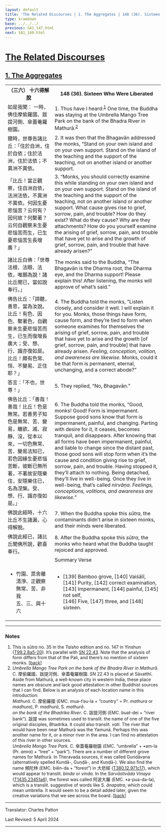 ```yaml
---
layout: default
title: 'The Related Discourses | 1. The Aggregates | 148 (36). Sixteen Who Were Liberated'
type: kramdown
base: ../../../
previous: SA1_147.html
next: SA1_149.html
---
```


<h1><a href='(../index.html)'>The Related Discourses</a></h1>
<h2><a href='index.html'>1. The Aggregates</a></h2>

<table class="trans">
  <th class='ch'>（三六） 十六得解脫</th>
  <th class='en'>148 (36). Sixteen Who Were Liberated</th>
  <tr>
    <td title='t99.2.8a21'>如是我聞： 一時，佛住摩偷羅國、跋提河側、傘蓋菴羅樹園。</td>
    <td id='p1'>1. Thus have I heard:<sup id="ref1"><a href="#n1">1</a></sup> One time, the Buddha was staying at the Umbrella Mango Tree Park on the bank of the Bhadra River in Mathurā.<sup id="ref2"><a href="#n2">2</a></sup></td>
  </tr>
  <tr>
    <td title='t99.2.8a22'>爾時，世尊告諸比丘：「住於自洲，住於自依；住於法洲，住於法依；不異洲不異依。</td>
    <td id='p2'>2. It was then that the Bhagavān addressed the monks, “Stand on your own island and on your own support. Stand on the island of the teaching and the support of the teaching, not on another island or another support.</td>
  </tr>
  <tr>
    <td title='t99.2.8a24'>「比丘！當正觀察，住自洲自依，法洲法依，不異洲不異依。何因生憂悲惱苦？云何有？因何故？何繫著？云何自觀察未生憂悲惱苦而生，已生憂悲惱苦生長增廣？」</td>
    <td id='p3'>3. “Monks, you should correctly examine this while standing on your own island and on your own support. Stand on the island of the teaching and the support of the teaching, not on another island or another support. What cause gives rise to grief, sorrow, pain, and trouble? How do they exist? What do they cause? Why are they attachments? How do you yourself examine the arising of grief, sorrow, pain, and trouble that have yet to arise and the growth of grief, sorrow, pain, and trouble that have already arisen?”</td>
  </tr>
  <tr>
    <td title='t99.2.8a28'>諸比丘白佛：「世尊法根、法眼、法依，唯願為說！諸比丘聞已，當如說奉行。」</td>
    <td>The monks said to the Buddha, “The Bhagavān is the Dharma root, the Dharma eye, and the Dharma support! Please explain this! After listening, the monks will approve of what’s said.”</td>
  </tr>
  <tr>
    <td title='t99.2.8a29'>佛告比丘：「諦聽，善思，當為汝說。比丘！有色、因色、繫著色，自觀察未生憂悲惱苦而生，已生而復增長廣大；受、想、行、識亦復如是。比丘！頗有色常、恒、不變易、正住耶？」</td>
    <td id='p4'>4. The Buddha told the monks, “Listen closely, and consider it well. I will explain it for you. Monks, those things have form, cause form, and they’re tied to form when someone examines for themselves the arising of grief, sorrow, pain, and trouble that have yet to arise and the growth [of grief, sorrow, pain, and trouble] that have already arisen. <em>Feeling, conception, volition, and awareness are likewise.</em> Monks, could it be that form is permanent, eternal, unchanging, and a correct abode?”</td>
  </tr>
  <tr>
    <td title='t99.2.8b4'>答言：「不也，世尊！」</td>
    <td id='p5'>5. They replied, “No, Bhagavān.”</td>
  </tr>
  <tr>
    <td title='t99.2.8b5'>佛告比丘：「善哉！善哉！比丘！色是無常。若善男子知色是無常、苦、變易，離欲、滅、寂靜、沒，從本以來，一切色無常、苦、變易法知已，若色因緣生憂悲惱苦斷，彼斷已無所著，不著故安隱樂住，安隱樂住已，名為涅槃。受、想、行、識亦復如是。」</td>
    <td id='p6'>6. The Buddha told the monks, “Good, monks! Good! Form is impermanent. Suppose good sons know that form is impermanent, painful, and changing. Parting with desire for it, it ceases, becomes tranquil, and disappears. After knowing that all forms have been impermanent, painful, and liable to change since the distant past, those good sons will stop form when it’s the cause and condition giving rise to grief, sorrow, pain, and trouble. Having stopped it, they’ll attach to nothing. Being detached, they’ll live in well-being. Once they live in well-being, that’s called <em>nirvāṇa</em>. <em>Feelings, conceptions, volitions, and awareness are likewise.</em>”</td>
  </tr>
  <tr>
    <td title='t99.2.8b10'>佛說此經時，十六比丘不生諸漏，心得解脫。</td>
    <td id='p7'>7. When the Buddha spoke this <em>sūtra</em>, the contaminants didn’t arise in sixteen monks, and their minds were liberated.</td>
  </tr>
  <tr>
    <td title='t99.2.8b11'>佛說此經已，諸比丘聞佛所說，歡喜奉行。</td>
    <td id='p8'>8. After the Buddha spoke this <em>sūtra</em>, the monks who heard what the Buddha taught rejoiced and approved.</td>
  </tr>
<tr>
  <td title='t99.2.8b13'></td>
  <td class='subheading'>Summary Verse</td>
</tr>
<tr>
  <td title='t99.2.8b13'><ul class='verse'>
    <li>竹園、毘舍離<br/>
    清淨、正觀察<br/>
    無常、苦、非我<br/>
    五、三、與十六</li>
  </ul></td>
  <td><ul class='verse'>
    <li>[139] Bamboo grove, [140] Vaiśālī,<br/>
    [141] Purity, [142] correct examination,<br/>
    [143] Impermanent, [144] painful, [145] not self,<br/>
    [146] Five, [147] three, and [148] sixteen.</li>
  </ul></td>
</tr>
</table>

<hr/>

<h3 id="notes">Notes</h3>

<ol>
<li id="n1">This is <em>sūtra</em> no. 35 in the <cite>Taisho</cite> edition and no. 147 in Yinshun (<a href="https://cbetaonline.dila.edu.tw/zh/T02n0099_p0008a05" target="_blank">T99.2.8a5-20</a>). It’s parallel with <a href="https://suttacentral.net/sn22.43" target="_blank">SN 22.43</a>. Note that the analysis of form differs from that of the Pali, and there’s no mention of sixteen monks. [<a href="#ref1">back</a>]</li>
<li id="n2"><em>Umbrella Mango Tree Park on the bank of the Bhadra River in Mathurā</em>. C. 摩偷羅國、跋提河側、傘蓋菴羅樹園. SN 22.43 is placed at Sāvatthī. Aside from Mathurā, a well-known city in western India, these place names are obscure and lack good attestation in other Buddhist sources that I can find. Below is an analysis of each location name in this introduction:<br/>
<em>Mathurā</em>. C. 摩偷羅國 (EMC. mua-t‘əu-la + “country” = Pr. <em>mathura</em> or <em>madhura</em>), P. <em>madhurā</em>, S. <em>mathurā</em>.<br/>
<em>on the bank of the Bhadrika River</em>. C. 跋提河側 (EMC. buat-dei + “river bank”). 跋提 was sometimes used to translit. the name of one of the five original disciples, Bhadrika. It could also translit. <em>vati</em>. The river that would have been near Mathurā was the Yamunā. Perhaps this was another name for it, or a minor river in the area. I can find no attestation of this river in other sources.<br/>
<em>Umbrella Mango Tree Park.</em> C. 傘蓋菴羅樹園 (EMC. “umbrella” + •əm-la (Pr. <em>amra</em>) + “tree” + “park”). There are a number of different grove names for Mathurā. In Theravada sources, it was called Gundāvana (alternatively spelled Kundā-, Guṇḍā-, and Kuṇḍā-). We also find the name 頻陀林 (EMC. biĕn-da + “forest”) in 大悲經 (<a href="https://cbetaonline.dila.edu.tw/zh/T12n0380_p0971c17" target="_blank">T380.12.971c17</a>), which would appear to translit. <em>binda</em> or <em>vinda</em>. In the <em>Sarvāstivāda Vinaya</em> (<a href="https://cbetaonline.dila.edu.tw/zh/T23n1435_p0451a06" target="_blank">T1435.23451a6</a>), the forest was called 阿波大羅 (EMC. •a-pua-da-la), which is a translit. suggestive of words like S. <em>ānapatra</em>, which could mean umbrella. It would seem to be a detail added later, given the creative variations that we see across the board. [<a href="#ref2">back</a>]</li>
</ol>
<hr/>

<p class="translator">Translator: Charles Patton</p>
<p class='revised'>Last Revised: 5 April 2024</p>

<hr/>